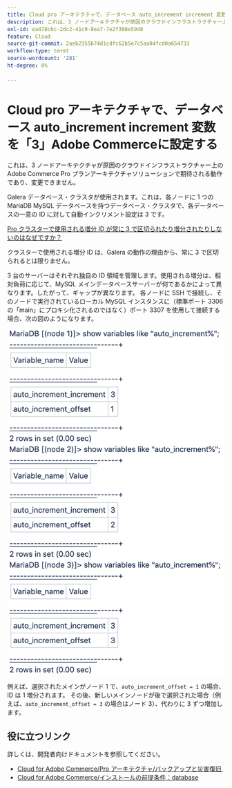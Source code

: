 ```yaml
---
title: Cloud pro アーキテクチャで、データベース auto_increment increment 変数を「3」Adobe Commerceに設定する
description: これは、3 ノードアーキテクチャが原因のクラウドインフラストラクチャー上のAdobe Commerce Pro プランアーキテクチャソリューションで期待される動作であり、変更できません。
exl-id: ea478cbc-2dc2-41c9-8ea7-7e2f308e5948
feature: Cloud
source-git-commit: 2aeb2355b74d1cdfc62b5e7c5aa04fcd0a654733
workflow-type: tm+mt
source-wordcount: '281'
ht-degree: 0%

---
```


# Cloud pro アーキテクチャで、データベース auto_increment increment 変数を「3」Adobe Commerceに設定する

これは、3 ノードアーキテクチャが原因のクラウドインフラストラクチャー上のAdobe Commerce Pro プランアーキテクチャソリューションで期待される動作であり、変更できません。

Galera データベース・クラスタが使用されます。これは、各ノードに 1 つの MariaDB MySQL データベースを持つデータベース・クラスタで、各データベースの一意の ID に対して自動インクリメント設定は 3 です。

<u>Pro クラスターで使用される増分 ID が常に 3 で区切られたり増分されたりしないのはなぜですか？</u>

クラスターで使用される増分 ID は、Galera の動作の理由から、常に 3 で区切られるとは限りません。

3 台のサーバーはそれぞれ独自の ID 領域を管理します。使用される増分は、相対負荷に応じて、MySQL メインデータベースサーバーが何であるかによって異なります。したがって、ギャップが異なります。
各ノードに SSH で接続し、そのノードで実行されているローカル MySQL インスタンスに（標準ポート 3306 の「main」にプロキシ化されるのではなく）ポート 3307 を使用して接続する場合、次の図のようになります。

![auto_increment](assets/auto_increment_id.png)

例えば、選択されたメインがノード 1 で、`auto_increment_offset = 1` の場合、ID は 1 増分されます。 その後、新しいメインノードが後で選択された場合（例えば、`auto_increment_offset = 3` の場合はノード 3）、代わりに 3 ずつ増加します。

## 役に立つリンク

詳しくは、開発者向けドキュメントを参照してください。

* [Cloud for Adobe Commerce/Pro アーキテクチャ/バックアップと災害復旧 &#x200B;](https://experienceleague.adobe.com/ja/docs/commerce-cloud-service/user-guide/architecture/pro-architecture#backup-and-disaster-recovery)
* [Cloud for Adobe Commerce/インストールの前提条件：database](https://experienceleague.adobe.com/ja/docs/commerce-cloud-service/user-guide/develop/overview)
